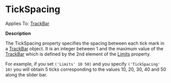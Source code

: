 




<h1 class="heading"><span class="name">TickSpacing</span></h1>

Applies To: [TrackBar](./trackbar.md)


**Description**


The TickSpacing property specifies the spacing between each tick mark in a [TrackBar](./trackbar.md) object. It is an integer between 1 and the maximum value of the [TrackBar](./trackbar.md) which is defined by the 2nd element of the [Limits](limits.md) property.


For example, if you set `('Limits' 10 50)` and you specify `('TickSpacing' 10)` you will obtain 5 ticks corresponding to the values 10, 20, 30, 40 and 50 along the slider bar.



